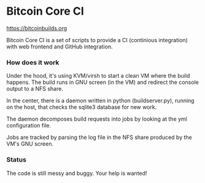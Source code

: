 Bitcoin Core CI
=====================================

https://bitcoinbuilds.org

Bitcoin Core CI is a set of scripts to provide a CI (continious integration) with web frontend and GitHub integration.

### How does it work
Under the hood, it's using KVM/virsh to start a clean VM where the build happens.
The build runs in GNU screen (in the VM) and redirect the console output to a NFS share.

In the center, there is a daemon written in python (buildserver.py), running on the host,
that checks the sqlite3 database for new work.

The daemon decomposes build requests into jobs by looking at the yml configuration file.

Jobs are tracked by parsing the log file in the NFS share produced by the VM's GNU screen.

### Status

The code is still messy and buggy.
Your help is wanted!